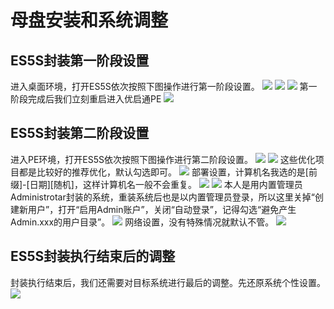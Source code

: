# 母盘安装和系统调整

## ES5S封装第一阶段设置
进入桌面环境，打开ES5S依次按照下图操作进行第一阶段设置。
![](https://img.itsk.com/itkdx/attachment/forum/202202/20/181451nkm2bff2kbzojzqy.jpg)
![](https://img.itsk.com/itkdx/attachment/forum/202202/20/181500jgd2rxgxdxgsggv0.jpg)
![](https://img.itsk.com/itkdx/attachment/forum/202202/20/181511fvkopvk8cvojob74.jpg)
第一阶段完成后我们立刻重启进入优启通PE
![](https://img.itsk.com/itkdx/attachment/forum/202202/20/183304ac10rq36tn9qg0g8.jpg)

## ES5S封装第二阶段设置
进入PE环境，打开ES5S依次按照下图操作进行第二阶段设置。
![](https://img.itsk.com/itkdx/attachment/forum/202202/20/183410hxiit4co7bcx84xk.jpg)
![](https://img.itsk.com/itkdx/attachment/forum/202202/20/183416e1xiqcit6amiqhiq.jpg)
这些优化项目都是比较好的推荐优化，默认勾选即可。
![](https://img.itsk.com/itkdx/attachment/forum/202202/20/183421i695mtngvi99q6nn.jpg)
部署设置，计算机名我选的是[前缀]-[日期][随机]，这样计算机名一般不会重复。
![](https://img.itsk.com/itkdx/attachment/forum/202202/20/183426yi4a6acmo4moty7c.jpg)
![](https://img.itsk.com/itkdx/attachment/forum/202202/20/183431ddlp3m9znid7rsi4.jpg)
本人是用内置管理员Administrotar封装的系统，重装系统后也是以内置管理员登录，所以这里关掉“创建新用户”，打开“启用Admin账户”，关闭“自动登录”，记得勾选“避免产生Admin.xxx的用户目录”。
![](https://img.itsk.com/itkdx/attachment/forum/202202/20/183437wcbccvvkz5oco0k1.jpg)
网络设置，没有特殊情况就默认不管。
![](https://img.itsk.com/itkdx/attachment/forum/202202/20/183442i33g99dgeseed3xs.jpg)

## ES5S封装执行结束后的调整
封装执行结束后，我们还需要对目标系统进行最后的调整。先还原系统个性设置。
![](https://img.itsk.com/itkdx/attachment/forum/202202/20/184014kpkkq18kpnkkk1p8.jpg)